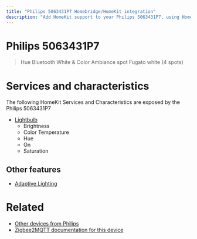 ```yaml
---
title: "Philips 5063431P7 Homebridge/HomeKit integration"
description: "Add HomeKit support to your Philips 5063431P7, using Homebridge, Zigbee2MQTT and homebridge-z2m."
---
```

<!---
This file has been GENERATED using src/docgen/docgen.ts
DO NOT EDIT THIS FILE MANUALLY!
-->
# Philips 5063431P7
> Hue Bluetooth White & Color Ambiance spot Fugato white (4 spots)


# Services and characteristics
The following HomeKit Services and Characteristics are exposed by
the Philips 5063431P7

* [Lightbulb](../../light.md)
  * Brightness
  * Color Temperature
  * Hue
  * On
  * Saturation


## Other features
* [Adaptive Lighting](../../light.md)


# Related
* [Other devices from Philips](../index.md#philips)
* [Zigbee2MQTT documentation for this device](https://www.zigbee2mqtt.io/devices/5063431P7.html)